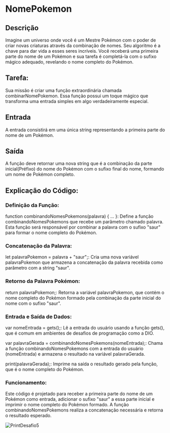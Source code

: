 # NomePokemon
## Descrição

Imagine um universo onde você é um Mestre Pokémon com o poder de criar novas criaturas através da combinação de nomes. Seu algoritmo é a chave para dar vida a esses seres incríveis. Você receberá uma primeira parte do nome de um Pokémon e sua tarefa é completá-la com o sufixo mágico adequado, revelando o nome completo do Pokémon.

## Tarefa: 
Sua missão é criar uma função extraordinária chamada combinarNomePokemon. Essa função possui um toque mágico que transforma uma entrada simples em algo verdadeiramente especial.

## Entrada
A entrada consistirá em uma única string representando a primeira parte do nome de um Pokémon.

## Saída
A função deve retornar uma nova string que é a combinação da parte inicial(Préfixo) do nome do Pokémon com o sufixo final do nome, formando um nome de Pokémon completo.

## Explicação do Código:

### Definição da Função:

function combinandoNomesPokemons(palavra) { ... }: Define a função combinandoNomesPokemons que recebe um parâmetro chamado palavra. Esta função será responsável por combinar a palavra com o sufixo "saur" para formar o nome completo do Pokémon.

### Concatenação da Palavra:

let palavraPokemon = palavra + "saur";: Cria uma nova variável palavraPokemon que armazena a concatenação da palavra recebida como parâmetro com a string "saur".

### Retorno da Palavra Pokémon:

return palavraPokemon;: Retorna a variável palavraPokemon, que contém o nome completo do Pokémon formado pela combinação da parte inicial do nome com o sufixo "saur".

### Entrada e Saída de Dados:

var nomeEntrada = gets();: Lê a entrada do usuário usando a função gets(), que é comum em ambientes de desafios de programação como a DIO.

var palavraGerada = combinandoNomesPokemons(nomeEntrada);: Chama a função combinandoNomesPokemons com a entrada do usuário (nomeEntrada) e armazena o resultado na variável palavraGerada.

print(palavraGerada);: Imprime na saída o resultado gerado pela função, que é o nome completo do Pokémon.

### Funcionamento:

Este código é projetado para receber a primeira parte do nome de um Pokémon como entrada, adicionar o sufixo "saur" a essa parte inicial e imprimir o nome completo do Pokémon formado. A função combinandoNomesPokemons realiza a concatenação necessária e retorna o resultado esperado.

![PrintDesafio5](https://github.com/user-attachments/assets/7de567c2-ea17-42d4-9662-0d377a81749d)
